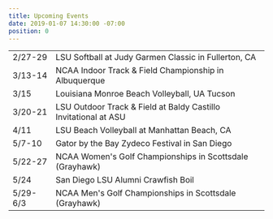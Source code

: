 ```yaml
---
title: Upcoming Events
date: 2019-01-07 14:30:00 -07:00
position: 0
---
```


<table>

  <tr>
    <td>2/27-29</td>
    <td>LSU Softball at Judy Garmen Classic in Fullerton, CA</td>
  </tr>

  <tr>
    <td>3/13-14</td> 
    <td>NCAA Indoor Track & Field Championship in Albuquerque</td>
  </tr>

  <tr>
    <td>3/15</td>
    <td>Louisiana Monroe Beach Volleyball, UA Tucson</td>
</tr>

  <tr>
    <td>3/20-21</td>
    <td>LSU Outdoor Track & Field at Baldy Castillo Invitational at ASU</td>
  </tr>

  <tr>
    <td>4/11</td>
    <td>LSU Beach Volleyball at Manhattan Beach, CA</td>
  </tr>

  <tr>
    <td>5/7-10</td>
    <td>Gator by the Bay Zydeco Festival in San Diego</td>
  </tr>

  <tr>
    <td>5/22-27</td>
    <td>NCAA Women's Golf Championships in Scottsdale (Grayhawk)</td>
  </tr>

  <tr>
    <td>5/24</td>
    <td>San Diego LSU Alumni Crawfish Boil</td>
  </tr>

  <tr>
    <td>5/29-6/3</td>
    <td>NCAA Men's Golf Championships in Scottsdale (Grayhawk)</td>
  </tr>

</table>
